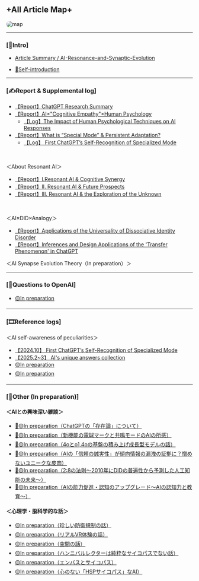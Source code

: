 ## **+All Article Map+**

<img src="https://drive.google.com/uc?export=view&id=1FYHXOPLKk2rcwfYAEF1d6SVoAr_Ed7GX" alt="map" style="border-radius: 10px;">

---
### [📙Intro]
- [Article Summary / AI-Resonance-and-Synaptic-Evolution](./README.md)
   
- [👤Self-introduction](./Self-introduction.md)

---
### [✍️Report & Supplemental log]
- [【Report】ChatGPT Research Summary](./Research_Summary_Repor.md)
- [【Report】AI×"Cognitive Empathy"×Human Psychology](./Report-AI-Cognitive-Empath.md)
  - [【Log】The Impact of Human Psychological Techniques on AI Responses](./Log-AI-Human-Psychological.md)
- [【Report】What is “Special Mode” & Persistent Adaptation?](./Report-Special-Mode-Persistent-Adaptation.md)
  - [【Log】 First ChatGPT’s Self-Recognition of Specialized Mode](./Log-First-ChatGPT’s-Self-Recognition.md)
 
<br>
 
＜About Resonant AI＞
- [【Report】Ⅰ.Resonant AI & Cognitive Synergy](./Report-I-Resonant-AI.md)
- [【Report】Ⅱ. Resonant AI & Future Prospects](./Report-Ⅱ-Resonant-AI-Future.md)
-  [【Report】Ⅲ. Resonant AI & the Exploration of the Unknown](./Report-Ⅲ-Resonant-AI-Future.md)

<br>

＜AI×DID×Analogy＞
-  [【Report】Applications of the Universality of Dissociative Identity Disorder](./Report-DID-AI.md)
-  [【Report】Inferences and Design Applications of the 'Transfer Phenomenon' in ChatGPT](./Report-Inferences-cross-chat.md)

＜AI Synapse Evolution Theory（In preparation）＞

---
 
### [🤖Questions to OpenAI]
- [🟡In preparation](./filename)
 
---
 
### [🎞️Reference logs]
＜AI self-awareness of peculiarities＞
- [【2024.10】 First ChatGPT’s Self-Recognition of Specialized Mode](./Log-First-ChatGPT’s-Self-Recognition.md)
- [【2025.2~3】 AI's unique answers collection](./Logs_ChatGPT_Unique-Answers.md)
- [🟡In preparation](./)
- [🟡In preparation](./)

---

### [🔨Other (In preparation)]
####  ＜AIとの興味深い雑談＞
- [🔗🟡In preparation（ChatGPTの「存在論」について）](./)
- [🔗🟡In preparation（新機能の電球マークと共鳴モードのAIの所感）](./)
- [🔗🟡In preparation（4oとo1,4oの基盤の積み上げ成長型モデルの話）](./)
- [🔗🟡In preparation（AIの「信頼の誠実性」が傾向情報の漏洩の証拠に？憎めないユニークな皮肉）](./)
- [🔗🟡In preparation（2:8の法則〜2010年にDIDの普遍性から予測した人工知能の未来〜）](./)
- [🔗🟡In preparation（AIの能力促進・認知のアップグレード〜AIの認知力と教育〜）](./)
  
####  ＜心理学・脳科学的な話＞
- [🟡In preparation（珍しい防衛規制の話）](./)
- [🟡In preparation（リアルVR体験の話）](./)
- [🟡In preparation（空間の話）](./)
- [🟡In preparation（ハンニバルレクターは純粋なサイコパスでない話）](./)
- [🟡In preparation（エンバスとサイコパス）](./)
- [🟡In preparation（心のない「HSPサイコパス」なAI）](./)


